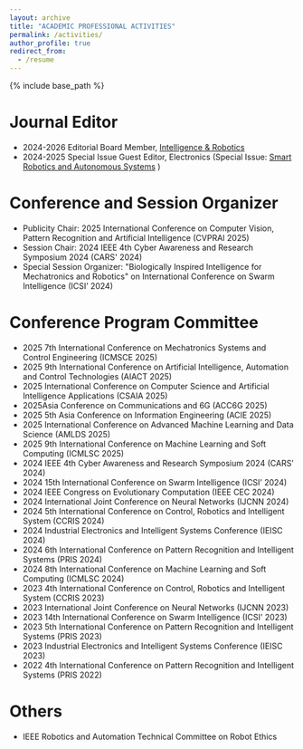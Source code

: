```yaml
---
layout: archive
title: "ACADEMIC PROFESSIONAL ACTIVITIES"
permalink: /activities/
author_profile: true
redirect_from:
  - /resume
---
```


{% include base_path %}

Journal Editor
======
* 2024-2026 Editorial Board Member, <a href="https://www.oaepublish.com/ir" target="_blank">Intelligence & Robotics</a>
* 2024-2025 Special Issue Guest Editor, Electronics (Special Issue: <a href="https://www.mdpi.com/journal/electronics/special_issues/SRAS" target="_blank">Smart Robotics and Autonomous Systems</a> )

Conference and Session Organizer
======
* Publicity Chair: 2025 International Conference on Computer Vision, Pattern Recognition and Artificial Intelligence (CVPRAI 2025)
* Session Chair: 2024 IEEE 4th Cyber Awareness and Research Symposium 2024 (CARS' 2024)
* Special Session Organizer: "Biologically Inspired Intelligence for Mechatronics and Robotics" on International Conference on Swarm Intelligence (ICSI’ 2024)

Conference Program Committee
======
* 2025 7th International Conference on Mechatronics Systems and Control Engineering (ICMSCE 2025) 
* 2025 9th International Conference on Artificial Intelligence, Automation and Control Technologies (AIACT 2025)
* 2025 International Conference on Computer Science and Artificial Intelligence Applications (CSAIA 2025)
* 2025Asia Conference on Communications and 6G (ACC6G 2025)
* 2025 5th Asia Conference on Information Engineering (ACIE 2025)
* 2025 International Conference on Advanced Machine Learning and Data Science (AMLDS 2025)
* 2025 9th International Conference on Machine Learning and Soft Computing (ICMLSC 2025)
* 2024 IEEE 4th Cyber Awareness and Research Symposium 2024 (CARS' 2024)
* 2024 15th International Conference on Swarm Intelligence (ICSI’ 2024)
* 2024 IEEE Congress on Evolutionary Computation (IEEE CEC 2024)
* 2024 International Joint Conference on Neural Networks (IJCNN 2024)
* 2024 5th International Conference on Control, Robotics and Intelligent System (CCRIS 2024)
* 2024 Industrial Electronics and Intelligent Systems Conference (IEISC 2024)
* 2024 6th International Conference on Pattern Recognition and Intelligent Systems (PRIS 2024) 
* 2024 8th International Conference on Machine Learning and Soft Computing (ICMLSC 2024)
* 2023 4th International Conference on Control, Robotics and Intelligent System (CCRIS 2023) 
* 2023 International Joint Conference on Neural Networks (IJCNN 2023) 
* 2023 14th International Conference on Swarm Intelligence (ICSI' 2023) 
* 2023 5th International Conference on Pattern Recognition and Intelligent Systems (PRIS 2023)
* 2023 Industrial Electronics and Intelligent Systems Conference (IEISC 2023)
* 2022 4th International Conference on Pattern Recognition and Intelligent Systems (PRIS 2022) 

Others
======
* IEEE Robotics and Automation Technical Committee on Robot Ethics


